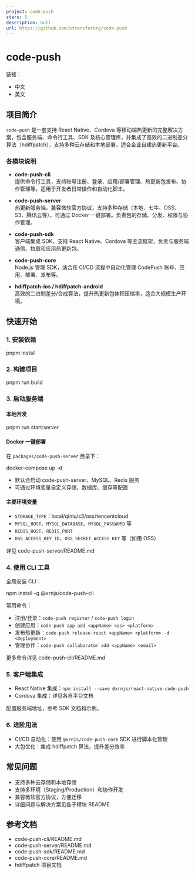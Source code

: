```yaml
---
project: code-push
stars: 5
description: null
url: https://github.com/xtransferorg/code-push
---
```


code-push
=========

链接：

-   中文
-   英文

项目简介
----

`code-push` 是一套支持 React Native、Cordova 等移动端热更新的完整解决方案，包含服务端、命令行工具、SDK 及核心管理库，并集成了高效的二进制差分算法（hdiffpatch），支持多种云存储和本地部署，适合企业自建热更新平台。

### 各模块说明

-   **code-push-cli**  
    提供命令行工具，支持账号注册、登录、应用/部署管理、热更新包发布、协作管理等。适用于开发者日常操作和自动化脚本。
    
-   **code-push-server**  
    热更新服务端，兼容微软官方协议，支持多种存储（本地、七牛、OSS、S3、腾讯云等），可通过 Docker 一键部署。负责包的存储、分发、权限与协作管理。
    
-   **code-push-sdk**  
    客户端集成 SDK，支持 React Native、Cordova 等主流框架，负责与服务端通信、拉取和应用热更新包。
    
-   **code-push-core**  
    Node.js 管理 SDK，适合在 CI/CD 流程中自动化管理 CodePush 账号、应用、部署、发布等。
    
-   **hdiffpatch-ios / hdiffpatch-android**  
    高效的二进制差分/合成算法，提升热更新包体积压缩率，适合大规模生产环境。
    

快速开始
----

### 1\. 安装依赖

pnpm install

### 2\. 构建项目

pnpm run build

### 3\. 启动服务端

#### 本地开发

pnpm run start:server

#### Docker 一键部署

在 `packages/code-push-server` 目录下：

docker-compose up -d

-   默认会启动 code-push-server、MySQL、Redis 服务
-   可通过环境变量自定义存储、数据库、缓存等配置

#### 主要环境变量

-   `STORAGE_TYPE`：local/qiniu/s3/oss/tencentcloud
-   `MYSQL_HOST`、`MYSQL_DATABASE`、`MYSQL_PASSWORD` 等
-   `REDIS_HOST`、`REDIS_PORT`
-   `OSS_ACCESS_KEY_ID`、`OSS_SECRET_ACCESS_KEY` 等（如用 OSS）

详见 code-push-server/README.md

### 4\. 使用 CLI 工具

全局安装 CLI：

npm install -g @xrnjs/code-push-cli

常用命令：

-   注册/登录：`code-push register` / `code-push login`
-   创建应用：`code-push app add <appName> <os> <platform>`
-   发布热更新：`code-push release-react <appName> <platform> -d <Deployment>`
-   管理协作：`code-push collaborator add <appName> <email>`

更多命令详见 code-push-cli/README.md

### 5\. 客户端集成

-   React Native 集成：`npm install --save @xrnjs/react-native-code-push`
-   Cordova 集成：详见各自平台文档

配置服务端地址，参考 SDK 文档和示例。

### 6\. 进阶用法

-   CI/CD 自动化：使用 `@xrnjs/code-push-core` SDK 进行脚本化管理
-   大包优化：集成 hdiffpatch 算法，提升差分效率

常见问题
----

-   支持多种云存储和本地存储
-   支持多环境（Staging/Production）和协作开发
-   兼容微软官方协议，方便迁移
-   详细问题与解决方案见各子模块 README

参考文档
----

-   code-push-cli/README.md
-   code-push-server/README.md
-   code-push-sdk/README.md
-   code-push-core/README.md
-   hdiffpatch 项目文档
